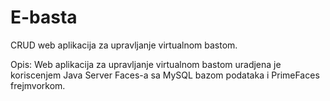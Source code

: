 # E-basta
CRUD web aplikacija za upravljanje virtualnom bastom. 

Opis: Web aplikacija za upravljanje virtualnom bastom uradjena je koriscenjem Java Server Faces-a sa MySQL bazom podataka i PrimeFaces frejmvorkom.

